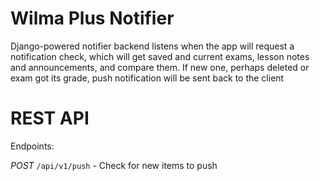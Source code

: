 # Wilma Plus Notifier
Django-powered notifier backend listens when the app will request a notification check, which will get saved and current exams, lesson notes and announcements, and compare them. If new one, perhaps deleted or exam got its grade, push notification will be sent back to the client

# REST API

Endpoints:

*POST* `/api/v1/push` - Check for new items to push
